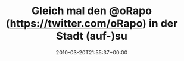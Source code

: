 ---
retweeted: false
source: <a href="http://twitter.com" rel="nofollow">Twitter Web Client</a>
entities:
  hashtags: []
  symbols: []
  user_mentions:
  - name: Rap
    screen_name: oRAPo
    indices:
    - '15'
    - '21'
    id_str: '102157232'
    id: '102157232'
  urls: []
display_text_range:
- '0'
- '48'
favorite_count: '0'
id_str: '10791563123'
truncated: false
retweet_count: '0'
id: '10791563123'
created_at: Sat Mar 20 21:55:37 +0000 2010
favorited: false
full_text: Gleich mal den [@oRapo](https://twitter.com/oRapo) in der Stadt (auf-)suchen.
lang: de
tags:
- pesos/twitter
date: '2010-03-20T21:55:37+00:00'
src: https://twitter.com/bascht/status/10791563123
original_url: https://twitter.com/bascht/status/10791563123
type: twitter_tweet
text: Gleich mal den [@oRapo](https://twitter.com/oRapo) in der Stadt (auf-)suchen.
title: Gleich mal den @oRapo (https://twitter.com/oRapo) in der Stadt (auf-)su

---
